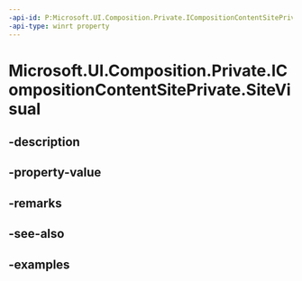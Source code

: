 ```yaml
---
-api-id: P:Microsoft.UI.Composition.Private.ICompositionContentSitePrivate.SiteVisual
-api-type: winrt property
---
```


# Microsoft.UI.Composition.Private.ICompositionContentSitePrivate.SiteVisual

<!--
public Microsoft.UI.Composition.Visual SiteVisual { get; }
-->


## -description

## -property-value

## -remarks

## -see-also

## -examples


